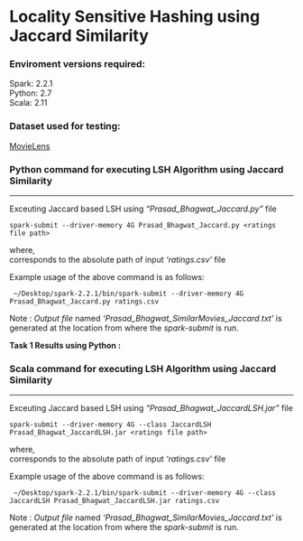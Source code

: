 Locality Sensitive Hashing using Jaccard Similarity
=====================================================

### Enviroment versions required:

Spark: 2.2.1  
Python: 2.7  
Scala: 2.11

### Dataset used for testing:
[MovieLens](https://grouplens.org/datasets/movielens/) 


### Python command for executing LSH Algorithm using Jaccard Similarity

* * *

Exceuting Jaccard based LSH using _“Prasad\_Bhagwat\_Jaccard.py”_ file

    spark-submit --driver-memory 4G Prasad_Bhagwat_Jaccard.py <ratings file path>
    

where,  
_<ratings file path>_ corresponds to the absolute path of input _‘ratings.csv’_ file

Example usage of the above command is as follows:

     ~/Desktop/spark-2.2.1/bin/spark-submit --driver-memory 4G Prasad_Bhagwat_Jaccard.py ratings.csv
    

Note : _Output file_ named _‘Prasad\_Bhagwat\_SimilarMovies_Jaccard.txt’_ is generated at the location from where the _spark-submit_ is run.

**Task 1 Results using Python :**

### Scala command for executing LSH Algorithm using Jaccard Similarity

* * *

Exceuting Jaccard based LSH using _“Prasad\_Bhagwat\_JaccardLSH.jar”_ file

    spark-submit --driver-memory 4G --class JaccardLSH Prasad_Bhagwat_JaccardLSH.jar <ratings file path>
    

where,  
_<ratings file path>_ corresponds to the absolute path of input _‘ratings.csv’_ file

Example usage of the above command is as follows:

     ~/Desktop/spark-2.2.1/bin/spark-submit --driver-memory 4G --class JaccardLSH Prasad_Bhagwat_JaccardLSH.jar ratings.csv
    

Note : _Output file_ named _‘Prasad\_Bhagwat\_SimilarMovies_Jaccard.txt’_ is generated at the location from where the _spark-submit_ is run.

